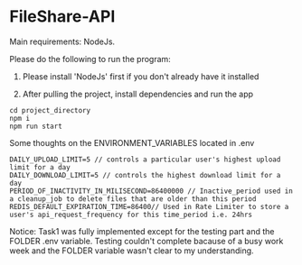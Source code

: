 # FileShare-API

Main requirements: NodeJs.

Please do the following to run the program:
1. Please install 'NodeJs' first if you don't already have it installed

2. After pulling the project, install dependencies and run the app
```
cd project_directory
npm i
npm run start
```
Some thoughts on the ENVIRONMENT_VARIABLES located in .env 
```
DAILY_UPLOAD_LIMIT=5 // controls a particular user's highest upload limit for a day
DAILY_DOWNLOAD_LIMIT=5 // controls the highest download limit for a day
PERIOD_OF_INACTIVITY_IN_MILISECOND=86400000 // Inactive_period used in a cleanup_job to delete files that are older than this period
REDIS_DEFAULT_EXPIRATION_TIME=86400// Used in Rate Limiter to store a user's api_request_frequency for this time_period i.e. 24hrs 
```
Notice: Task1 was fully implemented except for the testing part and the FOLDER .env variable. Testing couldn't complete bacause of a busy work week and the FOLDER variable wasn't clear to my understanding.
